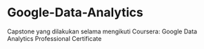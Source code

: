 # Google-Data-Analytics

Capstone yang dilakukan selama mengikuti Coursera:
Google Data Analytics Professional Certificate
